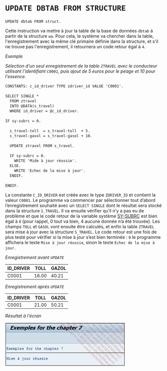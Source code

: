 # **`UPDATE DBTAB FROM STRUCTURE`**

```JS
UPDATE dbtab FROM struct.
```

Cette instruction va mettre à jour la table de la base de données `dbtab` à partir de la structure `wa`. Pour cela, le système va chercher dans la table, l'enregistrement avec la même clé primaire définie dans la structure, et s'il ne trouve pas l'enregistrement, il retournera un code retour égal à `4`.

_Exemple_

_Sélection d'un seul enregistrement de la table `ZTRAVEL` avec le conducteur utilisant l'identifiant `C0001`, puis ajout de 5 euros pour le péage et 10 pour l'essence._

```JS
CONSTANTS: c_id_driver TYPE zdriver_id VALUE 'C0001'.

SELECT SINGLE *
  FROM ztravel
  INTO @DATA(s_travel)
  WHERE id_driver = @c_id_driver.

IF sy-subrc = 0.

  s_travel-toll  = s_travel-toll  + 5.
  s_travel-gasol = s_travel-gasol + 10.

  UPDATE ztravel FROM s_travel.

  IF sy-subrc = 0.
    WRITE 'Mide à jour réussie'.
  ELSE.
    WRITE 'Echec de la mise à jour'.
  ENDIF.

ENDIF.
```

La constante `C_ID_DRIVER` est créée avec le type `ZDRIVER_ID` et contient la valeur `C0001`. Le programme va commencer par sélectionner tout d’abord l’enregistrement souhaité avec un `SELECT SINGLE` dont le résultat sera stocké dans la structure `S_TRAVEL`. Il va ensuite vérifier qu’il n’y a pas eu de problème et que le code retour de la variable système [SY-SUBRC](../../99%20-%20Help/02%20-%20SY-SYSTEM.md) est bien égal à `0` (pour rappel, 0 tout va bien, 4 aucune donnée n’a été trouvée). Les champs `TOLL` et `GASOL` vont ensuite être calculés, et enfin la table `ZTRAVEL` sera mise à jour avec la structure `S_TRAVEL`. Le code retour est une fois de plus testé pour vérifier si la mise à jour s’est bien terminée : `0` le programme affichera le texte `Mise à jour réussie`, sinon le texte `Echec de la mise à jour`.

_Enregistrement avant `UPDATE`_

| **ID_DRIVER** | **TOLL** | **GAZOL** |
| ------------- | -------- | --------- |
| C0001         | 16.00    | 40.21     |

_Enregistrement après `UPDATE`_

| **ID_DRIVER** | **TOLL** | **GAZOL** |
| ------------- | -------- | --------- |
| C0001         | 21.00    | 50.21     |

_Résultat à l'écran_

![](../../99%20-%20Ressources/09_Instructions_dbtab%20-%2003%20-%2002%20-%2001.png)
